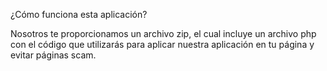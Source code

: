¿Cómo funciona esta aplicación?

Nosotros te proporcionamos un archivo zip, el cual incluye un archivo php con el código que utilizarás para aplicar nuestra 
aplicación en tu página y evitar páginas scam.
